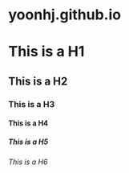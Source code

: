 # yoonhj.github.io


# This is a H1
## This is a H2
### This is a H3
#### This is a H4
##### This is a H5
###### This is a H6
